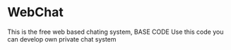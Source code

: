 # WebChat
This is the free web based chating system, BASE CODE
Use this code you can develop own private chat system
